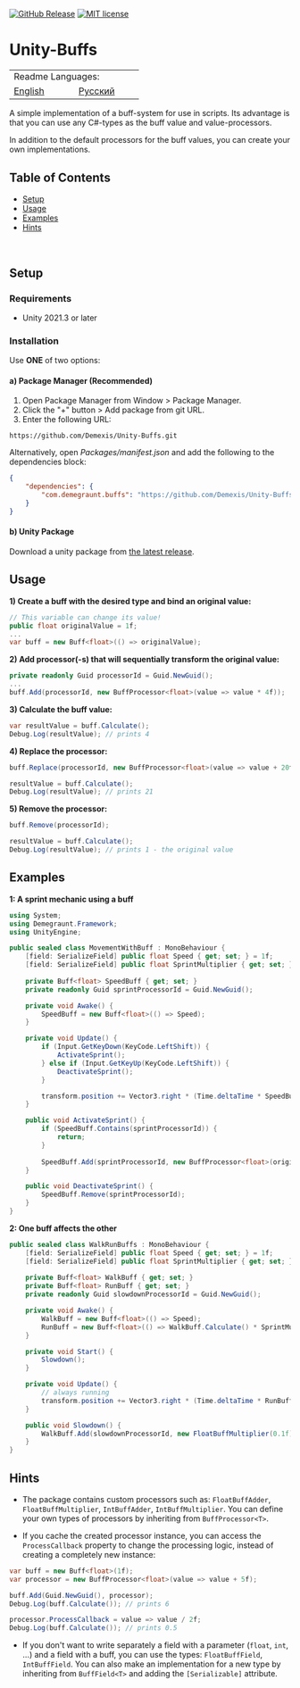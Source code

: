 
[![GitHub Release](https://img.shields.io/github/v/release/Demexis/Unity-Buffs.svg)](https://github.com/Demexis/Unity-Buffs/releases/latest)
[![MIT license](https://img.shields.io/badge/license-MIT-blue.svg)](LICENSE)
# Unity-Buffs

<table>
  <tr></tr>
  <tr>
    <td colspan="3">Readme Languages:</td>
  </tr>
  <tr></tr>
  <tr>
    <td nowrap width="100">
      <a href="https://github.com/Demexis/Unity-Buffs">
        <span>English</span>
      </a>  
    </td>
    <td nowrap width="100">
      <a href="https://github.com/Demexis/Unity-Buffs/blob/main/README-RU.md">
        <span>Русский</span>
      </a>  
    </td>
  </tr>
</table>

A simple implementation of a buff-system for use in scripts. Its advantage is that you can use any C#-types as the buff value and value-processors.

In addition to the default processors for the buff values, you can create your own implementations.

## Table of Contents
- [Setup](#setup)
- [Usage](#usage)
- [Examples](#examples)
- [Hints](#hints)

<br>

## Setup

### Requirements

* Unity 2021.3 or later

### Installation

Use __ONE__ of two options:

#### a) Package Manager (Recommended)
1. Open Package Manager from Window > Package Manager.
2. Click the "+" button > Add package from git URL.
3. Enter the following URL:
```
https://github.com/Demexis/Unity-Buffs.git
```

Alternatively, open *Packages/manifest.json* and add the following to the dependencies block:

```json
{
    "dependencies": {
        "com.demegraunt.buffs": "https://github.com/Demexis/Unity-Buffs.git"
    }
}
```

#### b) Unity Package
Download a unity package from [the latest release](../../releases).

## Usage
__1) Create a buff with the desired type and bind an original value:__
```cs
// This variable can change its value!
public float originalValue = 1f;
...
var buff = new Buff<float>(() => originalValue);
```

__2) Add processor(-s) that will sequentially transform the original value:__
```cs
private readonly Guid processorId = Guid.NewGuid();
...
buff.Add(processorId, new BuffProcessor<float>(value => value * 4f));
```
  
__3) Calculate the buff value:__
```cs
var resultValue = buff.Calculate();
Debug.Log(resultValue); // prints 4
```
  
__4) Replace the processor:__
```cs
buff.Replace(processorId, new BuffProcessor<float>(value => value + 20f));

resultValue = buff.Calculate();
Debug.Log(resultValue); // prints 21
```

__5) Remove the processor:__
```cs
buff.Remove(processorId);

resultValue = buff.Calculate();
Debug.Log(resultValue); // prints 1 - the original value
```

## Examples
__1: A sprint mechanic using a buff__

```cs
using System;
using Demegraunt.Framework;
using UnityEngine;

public sealed class MovementWithBuff : MonoBehaviour {
    [field: SerializeField] public float Speed { get; set; } = 1f;
    [field: SerializeField] public float SprintMultiplier { get; set; } = 4f;
    
    private Buff<float> SpeedBuff { get; set; }
    private readonly Guid sprintProcessorId = Guid.NewGuid();

    private void Awake() {
        SpeedBuff = new Buff<float>(() => Speed);
    }

    private void Update() {
        if (Input.GetKeyDown(KeyCode.LeftShift)) {
            ActivateSprint();
        } else if (Input.GetKeyUp(KeyCode.LeftShift)) {
            DeactivateSprint();
        }

        transform.position += Vector3.right * (Time.deltaTime * SpeedBuff.Calculate());
    }

    public void ActivateSprint() {
        if (SpeedBuff.Contains(sprintProcessorId)) {
            return;
        }
        
        SpeedBuff.Add(sprintProcessorId, new BuffProcessor<float>(originalValue => originalValue * SprintMultiplier));
    }

    public void DeactivateSprint() {
        SpeedBuff.Remove(sprintProcessorId);
    }
}
```

__2: One buff affects the other__
```cs
public sealed class WalkRunBuffs : MonoBehaviour {
    [field: SerializeField] public float Speed { get; set; } = 1f;
    [field: SerializeField] public float SprintMultiplier { get; set; } = 4f;
    
    private Buff<float> WalkBuff { get; set; }
    private Buff<float> RunBuff { get; set; }
    private readonly Guid slowdownProcessorId = Guid.NewGuid();

    private void Awake() {
        WalkBuff = new Buff<float>(() => Speed);
        RunBuff = new Buff<float>(() => WalkBuff.Calculate() * SprintMultiplier);
    }

    private void Start() {
        Slowdown();
    }

    private void Update() {
        // always running
        transform.position += Vector3.right * (Time.deltaTime * RunBuff.Calculate());
    }

    public void Slowdown() {
        WalkBuff.Add(slowdownProcessorId, new FloatBuffMultiplier(0.1f));
    }
}
```

## Hints
* The package contains custom processors such as: `FloatBuffAdder`, `FloatBuffMultiplier`, `IntBuffAdder`, `IntBuffMultiplier`. You can define your own types of processors by inheriting from `BuffProcessor<T>`.

* If you cache the created processor instance, you can access the `ProcessCallback` property to change the processing logic, instead of creating a completely new instance:
```cs
var buff = new Buff<float>(1f);
var processor = new BuffProcessor<float>(value => value + 5f);

buff.Add(Guid.NewGuid(), processor);
Debug.Log(buff.Calculate()); // prints 6

processor.ProcessCallback = value => value / 2f;
Debug.Log(buff.Calculate()); // prints 0.5
```

* If you don't want to write separately a field with a parameter (`float`, `int`, ...) and a field with a buff, you can use the types: `FloatBuffField`, `IntBuffField`. You can also make an implementation for a new type by inheriting from `BuffField<T>` and adding the `[Serializable]` attribute.
